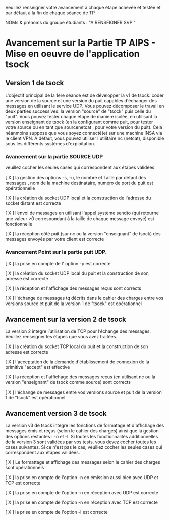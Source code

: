 Veuillez renseigner votre avancement à chaque étape achevée et testée et par défaut à la fin de chaque séance de TP 

NOMs & prénoms du groupe étudiants :  "A RENSEIGNER SVP "

# Avancement sur la Partie TP AIPS - Mise en oeuvre de l'application tsock 

## Version 1 de tsock 
L'objectif principal de la 1ère séance est de développer la v1 de tsock: coder une version de la source et une version du puit capables d'échanger des messages en utilisant le service UDP.  Vous pouvez décomposer le travail en deux parties successives: la version "source" de "tsock" puis celle du "puit". Vous pouvez tester chaque étape de manière isolée, en utilisant la version enseignant de tsock (en la configurant comme puit, pour tester votre source ou en tant que sourcenetcat , pour votre version du puit).  Cela néanmoins suppose que vous soyez connecté(e) sur une machine INSA via le client VPN. A défaut, vous pouvez  utiliser l'utilitaire nc (netcat), disponible sous les différents systèmes d'exploitation. 

### Avancement sur la partie SOURCE UDP
veuillez cocher les seules cases qui correspondent aux étapes validées.  

[ X ] la gestion des options -s, -u,  le nombre et Taille par défaut des messages , nom de la machine destinataire,  numéro de port du puit est opérationnelle

[ X ] la création du socket UDP local et la construction de l'adresse du socket distant est correcte

[ X ] l’envoi de  messages en utilisant l'appel système sendto (qui retourne une valeur >0 correspondant à la taille de chaque message envoyé) est fonctionnelle 

[ X ] la réception côté puit (sur nc ou la version "enseignant" de tsock) des messages envoyés par votre client est correcte

### Avancement Point sur la partie puit UDP.

[ X ] la prise en compte de l' option -p est correcte

[ X ] la création du socket UDP local du puit et la construction de son adresse est correcte

[ X ] la réception et l'affichage des messages reçus sont corrects

[ X ] l'échange de messages tq décrits dans le cahier des charges entre vos versions source et puit de la version 1 de "tsock" est opérationnel

## Avancement sur la version 2 de tsock
La version 2 intègre l’utilisation de TCP pour l’échange des messages. Veuillez renseigner les étapes que vous avez traitées.  

[ X ] la création du socket TCP local du puit et la construction de son adresse est correcte

[ X ]  l'acceptation de la demande d'établissement de connexion de la primitive "accept" est effective 

[ X ] la réception et l'affichage des messages reçus  (en utilisant nc ou la version "enseignant" de tsock comme source)  sont corrects 

[ X ] l'échange de messages entre vos versions source et puit de la version 1 de "tsock" est opérationnel

## Avancement version 3 de tsock

La version v3 de tsock intègre les fonctions de formatage et d'affichage des messages émis et reçus (selon le cahier des charges) ainsi que la gestion des options restantes : -n  et -l. Si toutes les fonctionnalités additionnelles de la version 3 sont validées par vos tests, vous devez cocher toutes les cases suivantes. Si ce n'est pas le cas, veuillez cocher les seules cases qui correspondent aux étapes validées.  

[ X ] Le formattage et affichage des messages selon le cahier des charges sont opérationnels

[ X ] la prise en compte de l'option -n en émission aussi bien avec UDP et TCP est correcte

[ X ] la prise en compte de l'option -n en réception avec UDP est correcte

[ X ] la prise en compte de l'option -n en réception avec TCP est correcte

[ X ] la prise en compte de l'option -l est correcte

